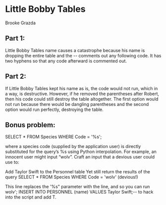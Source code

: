 # Little Bobby Tables 
Brooke Grazda


## Part 1: 
Little Bobby Tables name causes a catastrophe because his name is dropping the entire table and the -- comments out any following code. It has two hyphens so that any code afterward is commented out.


## Part 2:
If Little Bobby Tables kept his name as is, the code would not run, which in a way, is destructive. However, if he removed the parentheses after Robert, then his code could still destroy the table altogether. The first option would not run because there would be dangling parentheses and the second option would run perfectly, destroying the table. 

## Bonus problem:

SELECT * FROM Species WHERE Code = '%s';

where a species code (supplied by the application user) is directly substituted for the query’s %s using Python interpolation. For example, an innocent user might input “wolv”. Craft an input that a devious user could use to:

Add Taylor Swift to the Personnel table
Yet still return the results of the query SELECT * FROM Species WHERE Code = 'wolv' (devious!)


This line replaces the '%s" parameter with the line, and so you can run wolv'; INSERT INTO PERSONNEL (name) VALUES Taylor Swift;-- to hack into the script and add T.

